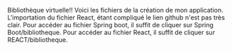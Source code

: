 Bibliothèque virtuelle!!
Voici les fichiers de la création de mon application.
L'importation du fichier React, étant compliqué le lien github n'est pas très clair. 
Pour accéder au fichier Spring boot, il suffit de cliquer sur Spring Boot/bibliotheque.
Pour accéder au fichier React, il suffit de cliquer sur REACT/bibliotheque.


